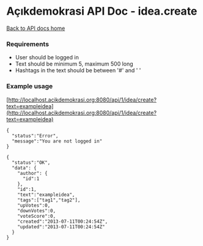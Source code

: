 # Açıkdemokrasi API Doc - idea.create

[Back to API docs home](Home)

### Requirements
- User should be logged in
- Text should be minimum 5, maximum 500 long
- Hashtags in the text should be between '#' and ' '

### Example usage

[http://localhost.acikdemokrasi.org:8080/api/1/idea/create?text=exampleidea](http://localhost.acikdemokrasi.org:8080/api/1/idea/create?text=exampleidea)

```
{
  "status":"Error",
  "message":"You are not logged in"
}
```
```
{
  "status":"OK",
  "data": {
    "author": {
      "id":1
    },
    "id":1,
    "text":"exampleidea",
    "tags":["tag1","tag2"],
    "upVotes":0,
    "downVotes":0,
    "voteScore":0,
    "created":"2013-07-11T00:24:54Z",
    "updated":"2013-07-11T00:24:54Z"
  }
}
```